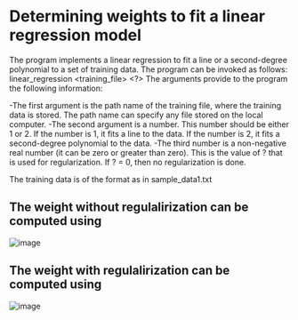 # Determining weights to fit a linear regression model
The program  implements a linear regression to fit a line or a second-degree polynomial to a set of training data.
The program can be invoked as follows:
linear_regression <training_file> <degree> <?>
The arguments provide to the program the following information:

-The first argument is the path name of the training file, where the training data is stored.
The path name can specify any file stored on the local computer.
-The second argument is a number. This number should be either 1 or 2. 
 If the number is 1, it fits a line to the data. If the number is 2, it  fits a second-degree polynomial to the data.
-The third number is a non-negative real number (it can be zero or greater than zero). 
This is the value of ? that is used for regularization. If ? = 0, then no regularization is done.

The training data is of the format as in sample_data1.txt

## The weight without regulalirization can be computed using
![image](https://user-images.githubusercontent.com/26680128/32998471-f18611be-cd60-11e7-818c-52ef06d7d816.png)

## The weight with regulalirization can be computed using
![image](https://user-images.githubusercontent.com/26680128/32998495-1d3ec986-cd61-11e7-82fe-55e16408fbba.png)

